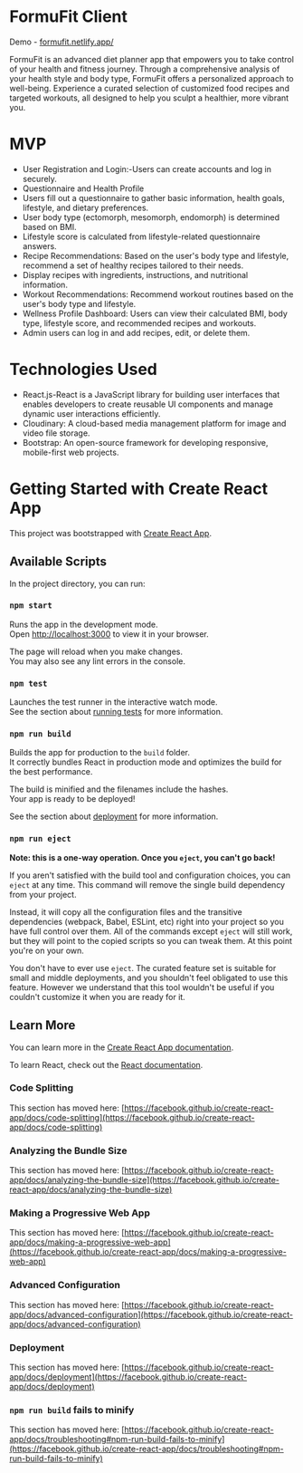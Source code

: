 # FormuFit Client

Demo - [formufit.netlify.app/](https://formufit.netlify.app/)

FormuFit is an advanced diet planner app that empowers you to take control of your health and fitness journey. Through a comprehensive analysis of your health style and body type, FormuFit offers a personalized approach to well-being. Experience a curated selection of customized food recipes and targeted workouts, all designed to help you sculpt a healthier, more vibrant you.
# MVP
* User Registration and Login:-Users can create accounts and log in securely.
* Questionnaire and Health Profile
* Users fill out a questionnaire to gather basic information, health goals, lifestyle, and dietary preferences.
* User body type (ectomorph, mesomorph, endomorph) is determined based on BMI.
* Lifestyle score is calculated from lifestyle-related questionnaire answers.
* Recipe Recommendations:
  Based on the user's body type and lifestyle, recommend a set of healthy recipes tailored to their needs.
* Display recipes with ingredients, instructions, and nutritional information.
* Workout Recommendations:
  Recommend workout routines based on the user's body type and lifestyle.
* Wellness Profile Dashboard:
  Users can view their calculated BMI, body type, lifestyle score, and recommended recipes and workouts.
* Admin users can log in and add recipes, edit, or delete them.
# Technologies Used
* React.js-React is a JavaScript library for building user interfaces that enables developers to create reusable UI components and manage dynamic user interactions efficiently.
* Cloudinary: A cloud-based media management platform for image and video file storage.
* Bootstrap: An open-source framework for developing responsive, mobile-first web projects.


# Getting Started with Create React App

This project was bootstrapped with [Create React App](https://github.com/facebook/create-react-app).

## Available Scripts

In the project directory, you can run:

### `npm start`

Runs the app in the development mode.\
Open [http://localhost:3000](http://localhost:3000) to view it in your browser.

The page will reload when you make changes.\
You may also see any lint errors in the console.

### `npm test`

Launches the test runner in the interactive watch mode.\
See the section about [running tests](https://facebook.github.io/create-react-app/docs/running-tests) for more information.

### `npm run build`

Builds the app for production to the `build` folder.\
It correctly bundles React in production mode and optimizes the build for the best performance.

The build is minified and the filenames include the hashes.\
Your app is ready to be deployed!

See the section about [deployment](https://facebook.github.io/create-react-app/docs/deployment) for more information.

### `npm run eject`

**Note: this is a one-way operation. Once you `eject`, you can't go back!**

If you aren't satisfied with the build tool and configuration choices, you can `eject` at any time. This command will remove the single build dependency from your project.

Instead, it will copy all the configuration files and the transitive dependencies (webpack, Babel, ESLint, etc) right into your project so you have full control over them. All of the commands except `eject` will still work, but they will point to the copied scripts so you can tweak them. At this point you're on your own.

You don't have to ever use `eject`. The curated feature set is suitable for small and middle deployments, and you shouldn't feel obligated to use this feature. However we understand that this tool wouldn't be useful if you couldn't customize it when you are ready for it.

## Learn More

You can learn more in the [Create React App documentation](https://facebook.github.io/create-react-app/docs/getting-started).

To learn React, check out the [React documentation](https://reactjs.org/).

### Code Splitting

This section has moved here: [https://facebook.github.io/create-react-app/docs/code-splitting](https://facebook.github.io/create-react-app/docs/code-splitting)

### Analyzing the Bundle Size

This section has moved here: [https://facebook.github.io/create-react-app/docs/analyzing-the-bundle-size](https://facebook.github.io/create-react-app/docs/analyzing-the-bundle-size)

### Making a Progressive Web App

This section has moved here: [https://facebook.github.io/create-react-app/docs/making-a-progressive-web-app](https://facebook.github.io/create-react-app/docs/making-a-progressive-web-app)

### Advanced Configuration

This section has moved here: [https://facebook.github.io/create-react-app/docs/advanced-configuration](https://facebook.github.io/create-react-app/docs/advanced-configuration)

### Deployment

This section has moved here: [https://facebook.github.io/create-react-app/docs/deployment](https://facebook.github.io/create-react-app/docs/deployment)

### `npm run build` fails to minify

This section has moved here: [https://facebook.github.io/create-react-app/docs/troubleshooting#npm-run-build-fails-to-minify](https://facebook.github.io/create-react-app/docs/troubleshooting#npm-run-build-fails-to-minify)

